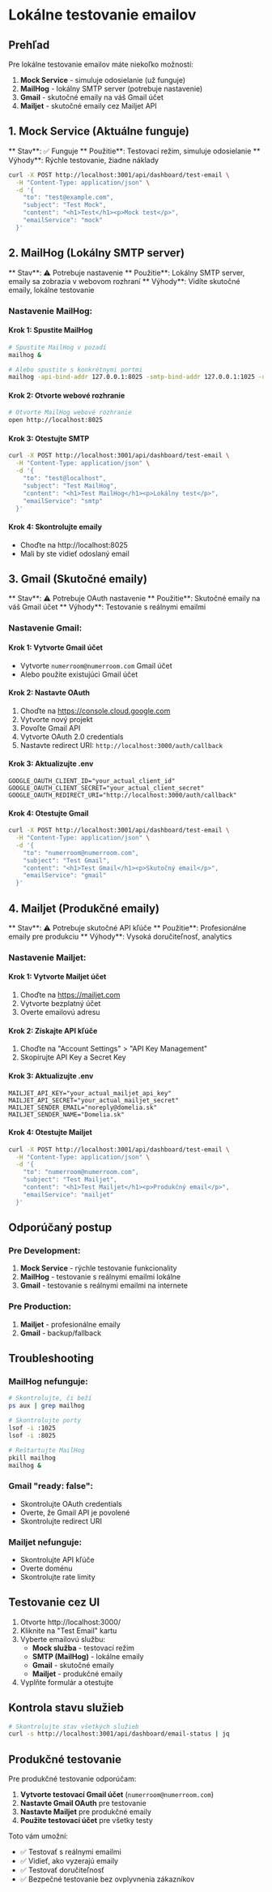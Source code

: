 # Lokálne testovanie emailov

## Prehľad

Pre lokálne testovanie emailov máte niekoľko možností:

1. **Mock Service** - simuluje odosielanie (už funguje)
2. **MailHog** - lokálny SMTP server (potrebuje nastavenie)
3. **Gmail** - skutočné emaily na váš Gmail účet
4. **Mailjet** - skutočné emaily cez Mailjet API

## 1. Mock Service (Aktuálne funguje)

** Stav**: ✅ Funguje
** Použitie**: Testovací režim, simuluje odosielanie
** Výhody**: Rýchle testovanie, žiadne náklady

```bash
curl -X POST http://localhost:3001/api/dashboard/test-email \
  -H "Content-Type: application/json" \
  -d '{
    "to": "test@example.com",
    "subject": "Test Mock",
    "content": "<h1>Test</h1><p>Mock test</p>",
    "emailService": "mock"
  }'
```

## 2. MailHog (Lokálny SMTP server)

** Stav**: ⚠️ Potrebuje nastavenie
** Použitie**: Lokálny SMTP server, emaily sa zobrazia v webovom rozhraní
** Výhody**: Vidíte skutočné emaily, lokálne testovanie

### Nastavenie MailHog:

#### Krok 1: Spustite MailHog
```bash
# Spustite MailHog v pozadí
mailhog &

# Alebo spustite s konkrétnymi portmi
mailhog -api-bind-addr 127.0.0.1:8025 -smtp-bind-addr 127.0.0.1:1025 -ui-bind-addr 127.0.0.1:8025
```

#### Krok 2: Otvorte webové rozhranie
```bash
# Otvorte MailHog webové rozhranie
open http://localhost:8025
```

#### Krok 3: Otestujte SMTP
```bash
curl -X POST http://localhost:3001/api/dashboard/test-email \
  -H "Content-Type: application/json" \
  -d '{
    "to": "test@localhost",
    "subject": "Test MailHog",
    "content": "<h1>Test MailHog</h1><p>Lokálny test</p>",
    "emailService": "smtp"
  }'
```

#### Krok 4: Skontrolujte emaily
- Choďte na http://localhost:8025
- Mali by ste vidieť odoslaný email

## 3. Gmail (Skutočné emaily)

** Stav**: ⚠️ Potrebuje OAuth nastavenie
** Použitie**: Skutočné emaily na váš Gmail účet
** Výhody**: Testovanie s reálnymi emailmi

### Nastavenie Gmail:

#### Krok 1: Vytvorte Gmail účet
- Vytvorte `numerroom@numerroom.com` Gmail účet
- Alebo použite existujúci Gmail účet

#### Krok 2: Nastavte OAuth
1. Choďte na https://console.cloud.google.com
2. Vytvorte nový projekt
3. Povoľte Gmail API
4. Vytvorte OAuth 2.0 credentials
5. Nastavte redirect URI: `http://localhost:3000/auth/callback`

#### Krok 3: Aktualizujte .env
```env
GOOGLE_OAUTH_CLIENT_ID="your_actual_client_id"
GOOGLE_OAUTH_CLIENT_SECRET="your_actual_client_secret"
GOOGLE_OAUTH_REDIRECT_URI="http://localhost:3000/auth/callback"
```

#### Krok 4: Otestujte Gmail
```bash
curl -X POST http://localhost:3001/api/dashboard/test-email \
  -H "Content-Type: application/json" \
  -d '{
    "to": "numerroom@numerroom.com",
    "subject": "Test Gmail",
    "content": "<h1>Test Gmail</h1><p>Skutočný email</p>",
    "emailService": "gmail"
  }'
```

## 4. Mailjet (Produkčné emaily)

** Stav**: ⚠️ Potrebuje skutočné API kľúče
** Použitie**: Profesionálne emaily pre produkciu
** Výhody**: Vysoká doručiteľnosť, analytics

### Nastavenie Mailjet:

#### Krok 1: Vytvorte Mailjet účet
1. Choďte na https://mailjet.com
2. Vytvorte bezplatný účet
3. Overte emailovú adresu

#### Krok 2: Získajte API kľúče
1. Choďte na "Account Settings" > "API Key Management"
2. Skopírujte API Key a Secret Key

#### Krok 3: Aktualizujte .env
```env
MAILJET_API_KEY="your_actual_mailjet_api_key"
MAILJET_API_SECRET="your_actual_mailjet_secret"
MAILJET_SENDER_EMAIL="noreply@domelia.sk"
MAILJET_SENDER_NAME="Domelia.sk"
```

#### Krok 4: Otestujte Mailjet
```bash
curl -X POST http://localhost:3001/api/dashboard/test-email \
  -H "Content-Type: application/json" \
  -d '{
    "to": "numerroom@numerroom.com",
    "subject": "Test Mailjet",
    "content": "<h1>Test Mailjet</h1><p>Produkčný email</p>",
    "emailService": "mailjet"
  }'
```

## Odporúčaný postup

### Pre Development:
1. **Mock Service** - rýchle testovanie funkcionality
2. **MailHog** - testovanie s reálnymi emailmi lokálne
3. **Gmail** - testovanie s reálnymi emailmi na internete

### Pre Production:
1. **Mailjet** - profesionálne emaily
2. **Gmail** - backup/fallback

## Troubleshooting

### MailHog nefunguje:
```bash
# Skontrolujte, či beží
ps aux | grep mailhog

# Skontrolujte porty
lsof -i :1025
lsof -i :8025

# Reštartujte MailHog
pkill mailhog
mailhog &
```

### Gmail "ready: false":
- Skontrolujte OAuth credentials
- Overte, že Gmail API je povolené
- Skontrolujte redirect URI

### Mailjet nefunguje:
- Skontrolujte API kľúče
- Overte doménu
- Skontrolujte rate limity

## Testovanie cez UI

1. Otvorte http://localhost:3000/
2. Kliknite na "Test Email" kartu
3. Vyberte emailovú službu:
   - **Mock služba** - testovací režim
   - **SMTP (MailHog)** - lokálne emaily
   - **Gmail** - skutočné emaily
   - **Mailjet** - produkčné emaily
4. Vyplňte formulár a otestujte

## Kontrola stavu služieb

```bash
# Skontrolujte stav všetkých služieb
curl -s http://localhost:3001/api/dashboard/email-status | jq
```

## Produkčné testovanie

Pre produkčné testovanie odporúčam:

1. **Vytvorte testovací Gmail účet** (`numerroom@numerroom.com`)
2. **Nastavte Gmail OAuth** pre testovanie
3. **Nastavte Mailjet** pre produkčné emaily
4. **Použite testovací účet** pre všetky testy

Toto vám umožní:
- ✅ Testovať s reálnymi emailmi
- ✅ Vidieť, ako vyzerajú emaily
- ✅ Testovať doručiteľnosť
- ✅ Bezpečné testovanie bez ovplyvnenia zákazníkov
